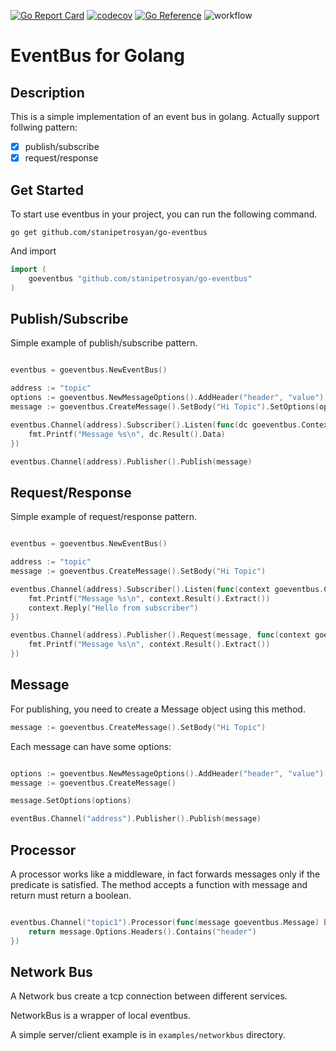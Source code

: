 [![Go Report Card](https://goreportcard.com/badge/github.com/stanipetrosyan/go-eventbus)](https://goreportcard.com/report/github.com/stanipetrosyan/go-eventbus)
[![codecov](https://codecov.io/gh/stanipetrosyan/go-eventbus/graph/badge.svg?token=YAGXYA64E6)](https://codecov.io/gh/stanipetrosyan/go-eventbus)
[![Go Reference](https://pkg.go.dev/badge/github.com/stanipetrosyan/go-eventbus.svg)](https://pkg.go.dev/github.com/stanipetrosyan/go-eventbus)
![workflow](https://github.com/StaniPetrosyan/go-eventbus/actions/workflows/test.yml/badge.svg)

# EventBus for Golang

## Description

This is a simple implementation of an event bus in golang. Actually support follwing pattern:

- [x] publish/subscribe
- [x] request/response

## Get Started

To start use eventbus in your project, you can run the following command.

```
go get github.com/stanipetrosyan/go-eventbus
```

And import
``` go
import (
	goeventbus "github.com/stanipetrosyan/go-eventbus"
)

```

## Publish/Subscribe

Simple example of publish/subscribe pattern.

```go

eventbus = goeventbus.NewEventBus()

address := "topic"
options := goeventbus.NewMessageOptions().AddHeader("header", "value")
message := goeventbus.CreateMessage().SetBody("Hi Topic").SetOptions(options)

eventbus.Channel(address).Subscriber().Listen(func(dc goeventbus.Context) {
	fmt.Printf("Message %s\n", dc.Result().Data)
})

eventbus.Channel(address).Publisher().Publish(message)
```

## Request/Response

Simple example of request/response pattern.

```go

eventbus = goeventbus.NewEventBus()

address := "topic"
message := goeventbus.CreateMessage().SetBody("Hi Topic")

eventbus.Channel(address).Subscriber().Listen(func(context goeventbus.Context) {
	fmt.Printf("Message %s\n", context.Result().Extract())
	context.Reply("Hello from subscriber")
})

eventbus.Channel(address).Publisher().Request(message, func(context goeventbus.Context) {
	fmt.Printf("Message %s\n", context.Result().Extract())
})
```

## Message

For publishing, you need to create a Message object using this method.

```go
message := goeventbus.CreateMessage().SetBody("Hi Topic")
```
Each message can have some options:

```go

options := goeventbus.NewMessageOptions().AddHeader("header", "value")
message := goeventbus.CreateMessage()

message.SetOptions(options)

eventBus.Channel("address").Publisher().Publish(message)
```

## Processor

A processor works like a middleware, in fact forwards messages only if the predicate is satisfied. The method accepts a function with message and return must return a boolean.

```go

eventbus.Channel("topic1").Processor(func(message goeventbus.Message) bool {
	return message.Options.Headers().Contains("header")
})
```

## Network Bus

A Network bus create a tcp connection between different services.

NetworkBus is a wrapper of local eventbus.

A simple server/client example is in `examples/networkbus` directory.
